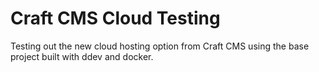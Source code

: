 # Craft CMS Cloud Testing
Testing out the new cloud hosting option from Craft CMS using the base project built with ddev and docker.